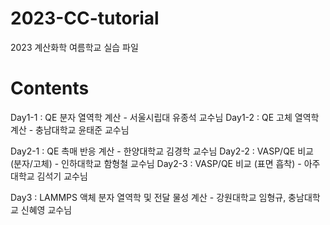 # 2023-CC-tutorial
2023 계산화학 여름학교 실습 파일

# Contents
Day1-1 : QE 분자 열역학 계산 - 서울시립대 유종석 교수님
Day1-2 : QE 고체 열역학 계산 - 충남대학교 윤태준 교수님

Day2-1 : QE 촉매 반응 계산 - 한양대학교 김경학 교수님
Day2-2 : VASP/QE 비교 (분자/고체) - 인하대학교 함형철 교수님
Day2-3 : VASP/QE 비교 (표면 흡착) - 아주대학교 김석기 교수님

Day3 : LAMMPS 액체 분자 열역학 및 전달 물성 계산 - 강원대학교 임형규, 충남대학교 신혜영 교수님
